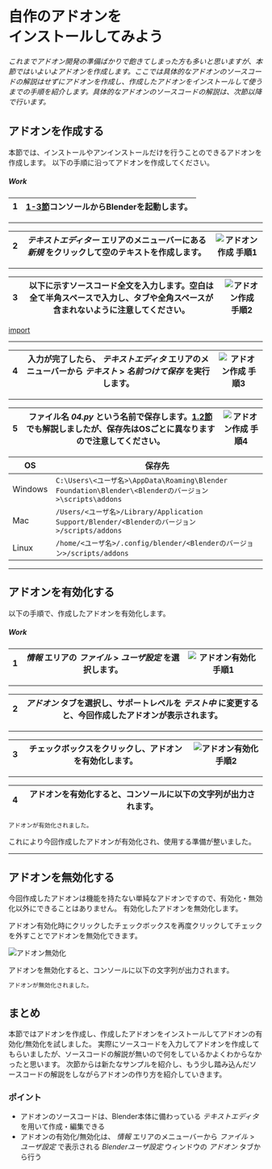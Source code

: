 <div id="sect_title_img_1_4"></div>

<div id="sect_title_text"></div>

# 自作のアドオンを<br>インストールしてみよう

<div id="preface"></div>

###### これまでアドオン開発の準備ばかりで飽きてしまった方も多いと思いますが、本節ではいよいよアドオンを作成します。ここでは具体的なアドオンのソースコードの解説はせずにアドオンを作成し、作成したアドオンをインストールして使うまでの手順を紹介します。具体的なアドオンのソースコードの解説は、次節以降で行います。

## アドオンを作成する

本節では、インストールやアンインストールだけを行うことのできるアドオンを作成します。
以下の手順に沿ってアドオンを作成してください。

<div id="process_title"></div>

##### Work

<div id="process_noimg"></div>

|1|[1-3節](03_Prepare_Add-on_development_environment.md)コンソールからBlenderを起動します。|
|---|---|

<div id="process_sep"></div>

---

<div id="process"></div>

|2|*テキストエディター* エリアのメニューバーにある *新規* をクリックして空のテキストを作成します。|![アドオン作成 手順1](https://dl.dropboxusercontent.com/s/6x7jkbaadtehb2e/blender_make_add-on_1.png "アドオン作成 手順1")|
|---|---|---|

<div id="process_sep"></div>

---

<div id="process"></div>

|3| 以下に示すソースコード全文を入力します。空白は全て半角スペースで入力し、タブや全角スペースが含まれないように注意してください。|![アドオン作成 手順2](https://dl.dropboxusercontent.com/s/t6agj2bu859vk1c/blender_make_add-on_2.png "アドオン作成 手順2")|
|---|---|---|

[import](../../sample/src/chapter_01/sample_0.py)

<div id="process_sep"></div>

---

<div id="process"></div>

|4|入力が完了したら、 *テキストエディタ* エリアのメニューバーから *テキスト* > *名前つけて保存* を実行します。|![アドオン作成 手順3](https://dl.dropboxusercontent.com/s/cbwyg0yebb8loww/blender_make_add-on_3.png "アドオン作成 手順3")|
|---|---|---|

<div id="process_sep"></div>

---

<div id="process"></div>

|5|ファイル名 *04.py* という名前で保存します。[1.2節](02_Use_Blender_Add-on.md) でも解説しましたが、保存先はOSごとに異なりますので注意してください。|![アドオン作成 手順4](https://dl.dropboxusercontent.com/s/z9ibf7qz2t1jlj7/blender_make_add-on_4.png "アドオン作成 手順4")|
|---|---|---|

|OS|保存先|
|---|---|
|Windows|```C:\Users\<ユーザ名>\AppData\Roaming\Blender Foundation\Blender\<Blenderのバージョン>\scripts\addons```|
|Mac|```/Users/<ユーザ名>/Library/Application Support/Blender/<Blenderのバージョン>/scripts/addons```|
|Linux|```/home/<ユーザ名>/.config/blender/<Blenderのバージョン>/scripts/addons```|

<div id="process_start_end"></div>

---


## アドオンを有効化する

以下の手順で、作成したアドオンを有効化します。

<div id="process_title"></div>

##### Work

<div id="process_noimg"></div>

|1|*情報* エリアの *ファイル* > *ユーザ設定* を選択します。|![アドオン有効化 手順1](https://dl.dropboxusercontent.com/s/7p3apgnyvjj8dl0/blender_enable_add-on_1.png "アドオン有効化 手順1")|
|---|---|---|

<div id="process_sep"></div>

---

<div id="process"></div>

|2|*アドオン* タブを選択し、サポートレベルを *テスト中* に変更すると、今回作成したアドオンが表示されます。|
|---|---|

<div id="process_sep"></div>

---

<div id="process"></div>

|3|チェックボックスをクリックし、アドオンを有効化します。|![アドオン有効化 手順2](https://dl.dropboxusercontent.com/s/ghc3rhh2wf3v9zc/blender_enable_add-on_2.png "アドオン有効化 手順2")|
|---|---|---|

<div id="process_sep"></div>

---

<div id="process_noimg"></div>

|4|アドオンを有効化すると、コンソールに以下の文字列が出力されます。|
|---|---|

```sh
アドオンが有効化されました。
```

これにより今回作成したアドオンが有効化され、使用する準備が整いました。

<div id="process_start_end"></div>

---


## アドオンを無効化する

今回作成したアドオンは機能を持たない単純なアドオンですので、有効化・無効化以外にできることはありません。
有効化したアドオンを無効化します。

アドオン有効化時にクリックしたチェックボックスを再度クリックしてチェックを外すことでアドオンを無効化できます。

![アドオン無効化](https://dl.dropboxusercontent.com/s/73xlppzkxu21u5w/blender_disable_add-on.png "アドオン無効化")

アドオンを無効化すると、コンソールに以下の文字列が出力されます。

```sh
アドオンが無効化されました。
```

## まとめ

本節ではアドオンを作成し、作成したアドオンをインストールしてアドオンの有効化/無効化を試しました。
実際にソースコードを入力してアドオンを作成してもらいましたが、ソースコードの解説が無いので何をしているかよくわからなかったと思います。
次節からは新たなサンプルを紹介し、もう少し踏み込んだソースコードの解説をしながらアドオンの作り方を紹介していきます。

<div id="point"></div>

### ポイント

<div id="point_item"></div>

* アドオンのソースコードは、Blender本体に備わっている *テキストエディタ* を用いて作成・編集できる
* アドオンの有効化/無効化は、 *情報* エリアのメニューバーから *ファイル* > *ユーザ設定* で表示される *Blenderユーザ設定* ウィンドウの *アドオン* タブから行う
